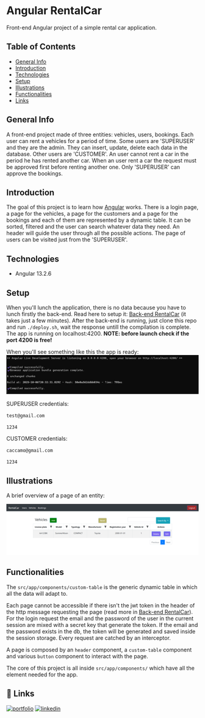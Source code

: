 
# Angular RentalCar

Front-end Angular project of a simple rental car application.

## Table of Contents

 - [General Info](#general-info)
 - [Introduction](#introduction)
 - [Technologies](#technologies)
 - [Setup](#setup)
 - [Illustrations](#illustrations)
 - [Functionalities](#functionalities)
 - [Links](#-links)
 

## General Info

A front-end project made of three entities: vehicles, users, bookings. Each user can rent a vehicles for a period of time. Some users are 'SUPERUSER' and they are the admin. They can insert, update, delete each data in the database. Other users are 'CUSTOMER'. An user cannot rent a car in the period he has rented another car. When an user rent a car the request must be approved first before renting another one. Only 'SUPERUSER' can approve the bookings.
## Introduction

The goal of this project is to learn how [Angular](https://angular.io/) works. There is a login page, a page for the vehicles, a page for the customers and a page for the bookings and each of them are represented by a dynamic table. It can be sorted, filtered and the user can search whatever data they need. An header will guide the user through all the possible actions. The page of users can be visited just from the 'SUPERUSER'.
## Technologies
- Angular 13.2.6
## Setup

When you'll lunch the application, there is no data because you have to lunch firstly the back-end. Read here to setup it: [Back-end RentalCar]([https://github.com/LVisir/spring-rental-car#readme](https://github.com/LVisir/spring-rental-car?tab=readme-ov-file#setup)) (it takes just a few minutes). After the back-end is running, just clone this repo and run ```./deploy.sh```, wait the response untill the compilation is complete. The app is running on localhost:4200. **NOTE: before launch check if the port 4200 is free!**

When you'll see something like this the app is ready:
![](./deploy_output.png)

SUPERUSER credentials:
```
test@gmail.com
```
```
1234
```

CUSTOMER credentials:
```
caccamo@gmail.com
```
```
1234
```
## Illustrations

A brief overview of a page of an entity:

![](./vehicles_page.PNG)
## Functionalities

The ```src/app/components/custom-table``` is the generic dynamic table in which all the data will adapt to. 

Each page cannot be accessible if there isn't the jwt token in the header of the http message requesting the page (read more in [Back-end RentalCar](https://github.com/LVisir/spring-rental-car#readme)). For the login request the email and the password of the user in the current session are mixed with a secret key that generate the token. If the email and the password exists in the db, the token will be generated and saved inside the session storage. Every request are catched by an interceptor.

A page is composed by an ```header``` component, a ```custom-table``` component and various ```button``` component to interact with the page.

The core of this project is all inside ```src/app/components/``` which have all the element needed for the app.
## 🔗 Links
[![portfolio](https://img.shields.io/badge/my_portfolio-000?style=for-the-badge&logo=ko-fi&logoColor=white)](https://github.com/LVisir)
[![linkedin](https://img.shields.io/badge/linkedin-0A66C2?style=for-the-badge&logo=linkedin&logoColor=white)](https://www.linkedin.com/in/edoardo-mariani-2903a5262/)

